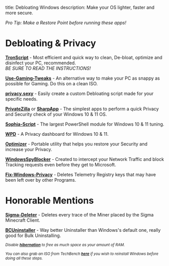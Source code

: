 title: Debloating Windows
description: Make your OS lighter, faster and more secure.

*Pro Tip: Make a Restore Point before running these apps!*
# Debloating & Privacy
**[TronScript](https://bmrf.org/repos/tron/)** - Most efficient and quick way to clean, De-bloat, optimize and disinfect your PC, recommended.  
*BE SURE TO READ THE INSTRUCTIONS!*

**[Use-Gaming-Tweaks](https://github.com/PrincessAkira/Use-Gaming-Tweaks)** - An alternative way to make your PC as snappy as possible for Gaming. Do this on a clean ISO.

**[privacy.sexy](https://privacy.sexy/)** - Easily create a custom Debloating script made for your specific needs.

**[PrivateZilla](https://github.com/builtbybel/privatezilla)** or **[SharpApp](https://github.com/builtbybel/sharpapp)** - The simplest apps to perform a quick Privacy and Security check of your Windows 10 & 11 OS.

**[Sophia-Script](https://github.com/farag2/Sophia-Script-for-Windows)** - The largest PowerShell module for Windows 10 & 11 tuning.

**[WPD](https://wpd.app)** - A Privacy dashboard for Windows 10 & 11.

**[Optimizer](https://github.com/hellzerg/optimizer/releases)** - Portable utility that helps you restore your Security and increase your Privacy.

**[WindowsSpyBlocker](https://github.com/crazy-max/WindowsSpyBlocker)** - Created to intercept your Network Traffic and block Tracking requests even before they get to Microsoft.

**[Fix-Windows-Privacy](https://modzero.github.io/fix-windows-privacy/)** - Deletes Telemetry Registry keys that may have been left over by other Programs.
 
 
# Honorable Mentions 
[**Sigma-Deleter**](https://github.com/XatzClient/Sigma-Deleter) - Deletes every trace of the Miner placed by the Sigma Minecraft Client.

**[BCUninstaller](https://www.bcuninstaller.com/)** - Way better Uninstaller than Windows's default one, really good for Bulk Uninstalling.

<sub>*Disable [**hibernation**](https://docs.microsoft.com/en-us/troubleshoot/windows-client/deployment/disable-and-re-enable-hibernation) to free as much space as your amount of RAM.*</sub>

<sub>*You can also grab an ISO from TechBench [**here**](https://tb.rg-adguard.net/public.php) if you wish to reinstall Windows before doing all these steps.*</sub>
